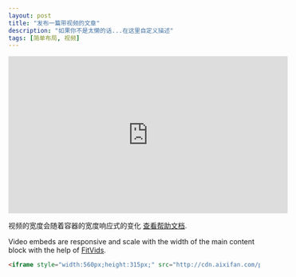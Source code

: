 ```yaml
---
layout: post
title: "发布一篇带视频的文章"
description: "如果你不是太懒的话...在这里自定义描述"
tags: [简单布局, 视频]
---
```


<iframe style="width:560px;height:315px;" src="http://cdn.aixifan.com/player/ACFlashPlayer.out.swf?vid=4609083&ref=http://www.acfun.tv/v/ac3321566" id="ACFlashPlayer-re" frameborder="0"></iframe>

视频的宽度会随着容器的宽度响应式的变化 [查看帮助文档](http://fitvidsjs.com/).

Video embeds are responsive and scale with the width of the main content block with the help of [FitVids](http://fitvidsjs.com/).

```html
<iframe style="width:560px;height:315px;" src="http://cdn.aixifan.com/player/ACFlashPlayer.out.swf?vid=4609083&ref=http://www.acfun.tv/v/ac3321566" id="ACFlashPlayer-re" frameborder="0"></iframe>
```
